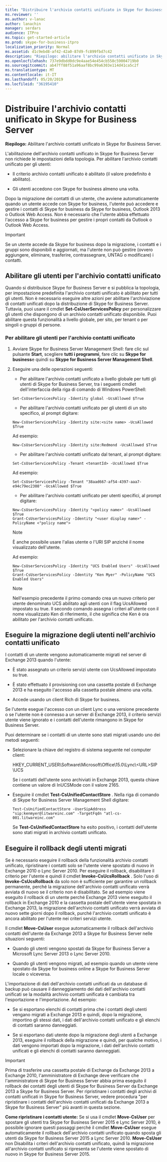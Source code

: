 ```yaml
---
title: "Distribuire l'archivio contatti unificato in Skype for Business Server "
ms.reviewer: ''
ms.author: v-lanac
author: lanachin
manager: serdars
audience: ITPro
ms.topic: get-started-article
ms.prod: skype-for-business-itpro
localization_priority: Normal
ms.assetid: d1c9ebd8-af42-42a0-87d9-fc899fbd7c42
description: "Riepilogo: abilitare l'archivio contatti unificato in Skype for Business Server."
ms.openlocfilehash: 737e9dbdd0dc9e4aae54e454cb558c59004719b0
ms.sourcegitcommit: ab47ff88f51a96aaf8bc99a6303e114d41ca5c2f
ms.translationtype: MT
ms.contentlocale: it-IT
ms.lasthandoff: 05/20/2019
ms.locfileid: "36195410"
---
```

# <a name="deploy-unified-contact-store-in-skype-for-business-server"></a>Distribuire l'archivio contatti unificato in Skype for Business Server
 
**Riepilogo:** Abilitare l'archivio contatti unificato in Skype for Business Server.
  
L'abilitazione dell'archivio contatti unificato in Skype for Business Server non richiede le impostazioni della topologia. Per abilitare l'archivio contatti unificato per gli utenti:
  
- Il criterio archivio contatti unificato è abilitato (il valore predefinito è abilitato).
    
- Gli utenti accedono con Skype for business almeno una volta.
    
Dopo la migrazione dei contatti di un utente, che avviene automaticamente quando un utente accede con Skype for business, l'utente può accedere e gestire i contatti di Skype for business da Skype for business, Outlook 2013 o Outlook Web Access. Non è necessario che l'utente abbia effettuato l'accesso a Skype for business per gestire i propri contatti da Outlook o Outlook Web Access.
  
> [!IMPORTANT]
> Se un utente accede da Skype for business dopo la migrazione, i contatti e i gruppi sono disponibili e aggiornati, ma l'utente non può gestire (ovvero aggiungere, eliminare, trasferire, contrassegnare, UNTAG o modificare) i contatti. 
  
## <a name="enable-users-for-unified-contact-store"></a>Abilitare gli utenti per l'archivio contatti unificato

Quando si distribuisce Skype for Business Server e si pubblica la topologia, per impostazione predefinita l'archivio contatti unificato è abilitato per tutti gli utenti. Non è necessario eseguire altre azioni per abilitare l'archiviazione di contatti unificati dopo la distribuzione di Skype for Business Server. Tuttavia, puoi usare il cmdlet **Set-CsUserServicesPolicy** per personalizzare gli utenti che dispongono di un archivio contatti unificato disponibile. Puoi abilitare questa funzionalità a livello globale, per sito, per tenant o per singoli o gruppi di persone.
  
### <a name="to-enable-users-for-unified-contact-store"></a>Per abilitare gli utenti per l'archivio contatti unificato

1. Avviare Skype for Business Server Management Shell: fare clic sul pulsante **Start**, scegliere **tutti i programmi**, fare clic su **Skype for business**e quindi su **Skype for Business Server Management Shell**.
    
2. Eseguire una delle operazioni seguenti:
    
   - Per abilitare l'archivio contatti unificato a livello globale per tutti gli utenti di Skype for Business Server, tra i seguenti cmdlet dell'interfaccia della riga di comando di Windows PowerShell:
    
   ```
   Set-CsUserServicesPolicy -Identity global -UcsAllowed $True
   ```

   - Per abilitare l'archivio contatti unificato per gli utenti di un sito specifico, al prompt digitare:
    
   ```
   New-CsUserServicesPolicy -Identity site:<site name> -UcsAllowed $True
   ```

   Ad esempio:
    
   ```
   New-CsUserServicesPolicy -Identity site:Redmond -UcsAllowed $True
   ```

   - Per abilitare l'archivio contatti unificato dal tenant, al prompt digitare:
    
   ```
   Set-CsUserServicesPolicy -Tenant <tenantId> -UcsAllowed $True
   ```

   Ad esempio:
    
   ```
   Set-CsUserServicesPolicy -Tenant "38aad667-af54-4397-aaa7-e94c79ec2308" -UcsAllowed $True
   ```

   - Per abilitare l'archivio contatti unificato per utenti specifici, al prompt digitare:
    
   ```
   New-CsUserServicesPolicy -Identity "<policy name>" -UcsAllowed $True
   Grant-CsUserServicesPolicy -Identity "<user display name>" -PolicyName <"policy name">
   ```

    > [!NOTE]
    > È anche possibile usare l'alias utente o l'URI SIP anziché il nome visualizzato dell'utente. 
  
    Ad esempio:
    
   ```
   New-CsUserServicesPolicy -Identity "UCS Enabled Users" -UcsAllowed $True
   Grant-CsUserServicesPolicy -Identity "Ken Myer" -PolicyName "UCS Enabled Users"
   ```

    > [!NOTE]
    > Nell'esempio precedente il primo comando crea un nuovo criterio per utente denominato UCS abilitato agli utenti con il flag UcsAllowed impostato su true. Il secondo comando assegna i criteri all'utente con il nome visualizzato Ken di riferimento, il che significa che Ken è ora abilitato per l'archivio contatti unificato.
  
## <a name="migrate-users-to-unified-contact-store"></a>Eseguire la migrazione degli utenti nell'archivio contatti unificato

I contatti di un utente vengono automaticamente migrati nel server di Exchange 2013 quando l'utente:
  
- È stato assegnato un criterio servizi utente con UcsAllowed impostato su true.
    
- È stato effettuato il provisioning con una cassetta postale di Exchange 2013 e ha eseguito l'accesso alla cassetta postale almeno una volta.
    
- Accede usando un client Rich di Skype for business.
    
Se l'utente esegue l'accesso con un client Lync o una versione precedente o se l'utente non è connesso a un server di Exchange 2013, il criterio servizi utente viene ignorato e i contatti dell'utente rimangono in Skype for Business Server.
  
Puoi determinare se i contatti di un utente sono stati migrati usando uno dei metodi seguenti: 
  
- Selezionare la chiave del registro di sistema seguente nel computer client:
    
    HKEY_CURRENT_USER\Software\Microsoft\Office\15.0\Lync\\<URL\>SIP \UCS
    
    Se i contatti dell'utente sono archiviati in Exchange 2013, questa chiave contiene un valore di InUCSMode con il valore 2165.
    
- Eseguire il cmdlet **Test-CsUnifiedContactStore** . Nella riga di comando di Skype for Business Server Management Shell digitare:
    
  ```
  Test-CsUnifiedContactStore -UserSipAddress "sip:kenmyer@litwareinc.com" -TargetFqdn "atl-cs-001.litwareinc.com"
  ```

    Se **Test-CsUnifiedContactStore** ha esito positivo, i contatti dell'utente sono stati migrati in archivio contatti unificato.
    
## <a name="roll-back-migrated-users"></a>Eseguire il rollback degli utenti migrati

Se è necessario eseguire il rollback della funzionalità archivio contatti unificato, ripristinare i contatti solo se l'utente viene spostato di nuovo in Exchange 2010 o Lync Server 2010. Per eseguire il rollback, disabilitare il criterio per l'utente e quindi il cmdlet **Invoke-CsUcsRollback** . Solo l'uso di **Invoke-CsUcsRollback** da solo non è sufficiente per garantire un rollback permanente, perché la migrazione dell'archivio contatti unificato verrà avviata di nuovo se il criterio non è disabilitato. Se ad esempio viene eseguito il rollback di un utente perché Exchange 2013 viene eseguito il rollback in Exchange 2010 e la cassetta postale dell'utente viene spostata in Exchange 2013, la migrazione dell'archivio contatti unificato verrà avviata di nuovo sette giorni dopo il rollback, purché l'archivio contatti unificato è ancora abilitato per l'utente nei criteri servizi utente.
  
Il cmdlet **Move-CsUser** esegue automaticamente il rollback dell'archivio contatti dell'utente da Exchange 2013 a Skype for Business Server nelle situazioni seguenti:
  
- Quando gli utenti vengono spostati da Skype for Business Server a Microsoft Lync Server 2013 o Lync Server 2010. 
    
- Quando gli utenti vengono migrati, ad esempio quando un utente viene spostato da Skype for business online a Skype for Business Server locale o viceversa.
    
L'importazione di dati dell'archivio contatti unificati da un database di backup può causare il danneggiamento dei dati dell'archivio contatti unificati se la modalità archivio contatti unificata è cambiata tra l'esportazione e l'importazione. Ad esempio:
  
- Se si esportano elenchi di contatti prima che i contatti degli utenti vengano migrati a Exchange 2013 e quindi, dopo la migrazione, importino gli stessi dati, i dati dell'archivio contatti unificato e gli elenchi di contatti saranno danneggiati.
    
- Se si esportano dati utente dopo la migrazione degli utenti a Exchange 2013, eseguire il rollback della migrazione e quindi, per qualche motivo, i dati vengono importati dopo la migrazione, i dati dell'archivio contatti unificati e gli elenchi di contatti saranno danneggiati.
    
> [!IMPORTANT]
> Prima di trasferire una cassetta postale di Exchange da Exchange 2013 a Exchange 2010, l'amministratore di Exchange deve verificare che l'amministratore di Skype for Business Server abbia prima eseguito il rollback dei contatti degli utenti di Skype for Business Server da Exchange 2013 a Skype for Business Server. Per ripristinare i contatti degli archivi di contatti unificati in Skype for Business Server, vedere procedura "per ripristinare i contatti dell'archivio contatti unificati da Exchange 2013 a Skype for Business Server" più avanti in questa sezione. 
  
 **Come ripristinare i contatti utente:** Se si usa il cmdlet **Move-CsUser** per spostare gli utenti tra Skype for Business Server 2015 e Lync Server 2010, è possibile ignorare questi passaggi perché il cmdlet **Move-CsUser** esegue automaticamente il rollback dell'archivio contatti unificato quando sposta gli utenti da Skype for Business Server 2015 a Lync Server 2010. **Move-CsUser** non Disabilita i criteri dell'archivio contatti unificato, quindi la migrazione all'archivio contatti unificato si ripresenta se l'utente viene spostato di nuovo in Skype for Business Server 2015.
  

